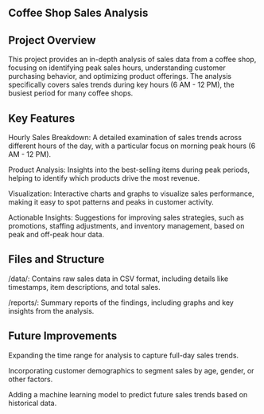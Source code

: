 ## Coffee Shop Sales Analysis

## Project Overview
This project provides an in-depth analysis of sales data from a coffee shop, focusing on identifying peak sales hours, understanding customer purchasing behavior, and optimizing product offerings. The analysis specifically covers sales trends during key hours (6 AM - 12 PM), the busiest period for many coffee shops.

## Key Features
Hourly Sales Breakdown: A detailed examination of sales trends across different hours of the day, with a particular focus on morning peak hours (6 AM - 12 PM).

Product Analysis: Insights into the best-selling items during peak periods, helping to identify which products drive the most revenue.

Visualization: Interactive charts and graphs to visualize sales performance, making it easy to spot patterns and peaks in customer activity.

Actionable Insights: Suggestions for improving sales strategies, such as promotions, staffing adjustments, and inventory management, based on peak and off-peak hour data.

## Files and Structure
/data/: Contains raw sales data in CSV format, including details like timestamps, item descriptions, and total sales.

/reports/: Summary reports of the findings, including graphs and key insights from the analysis.

## Future Improvements
Expanding the time range for analysis to capture full-day sales trends.

Incorporating customer demographics to segment sales by age, gender, or other factors.

Adding a machine learning model to predict future sales trends based on historical data.
